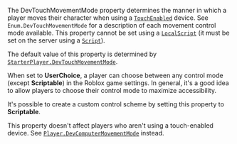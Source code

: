 The DevTouchMovementMode property determines the manner in which a player
moves their character when using a
[`TouchEnabled`](https://create.roblox.com/docs/reference/engine/classes/UserInputService#TouchEnabled) device. See
`Enum.DevTouchMovementMode` for a description of each movement control
mode available. This property cannot be set using a [`LocalScript`](https://create.roblox.com/docs/reference/engine/classes/LocalScript)
(it must be set on the server using a [`Script`](https://create.roblox.com/docs/reference/engine/classes/Script)).

The default value of this property is determined by
[`StarterPlayer.DevTouchMovementMode`](https://create.roblox.com/docs/reference/engine/classes/StarterPlayer#DevTouchMovementMode).

When set to **UserChoice**, a player can choose between any control mode
(except **Scriptable**) in the Roblox game settings. In general, it's a
good idea to allow players to choose their control mode to maximize
accessibility.

It's possible to create a custom control scheme by setting this property
to **Scriptable**.

This property doesn't affect players who aren't using a touch-enabled
device. See [`Player.DevComputerMovementMode`](https://create.roblox.com/docs/reference/engine/classes/Player#DevComputerMovementMode) instead.